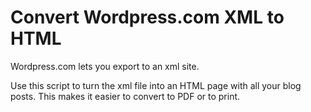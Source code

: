 
# Convert Wordpress.com XML to HTML


Wordpress.com lets you export to an xml site.

Use this script to turn the xml file into an HTML page with all your blog posts.
This makes it easier to convert to PDF or to print.

